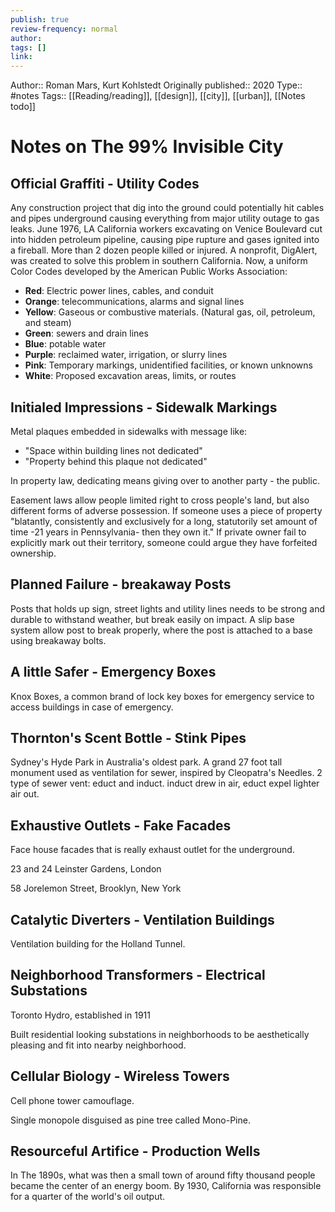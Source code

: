 ```yaml
---
publish: true
review-frequency: normal
author: 
tags: []
link:
---
```


Author:: Roman Mars, Kurt Kohlstedt
Originally published:: 2020
Type:: #notes
Tags:: [[Reading/reading]], [[design]], [[city]], [[urban]], [[Notes todo]]

# Notes on The 99% Invisible City

## Official Graffiti - Utility Codes

Any construction project that dig into the ground could potentially hit cables and pipes underground causing everything from major utility outage to gas leaks.
June 1976, LA California workers excavating on Venice Boulevard cut into hidden petroleum pipeline, causing pipe rupture and gases ignited into a fireball. More than 2 dozen people killed or injured.
A nonprofit, DigAlert, was created to solve this problem in southern California.
Now, a uniform Color Codes developed by the American Public Works Association:
- **Red**: Electric power lines, cables, and conduit
- **Orange**: telecommunications, alarms and signal lines
- **Yellow**: Gaseous or combustive materials. (Natural gas, oil, petroleum, and steam)
- **Green**: sewers and drain lines
- **Blue**: potable water
- **Purple**: reclaimed water, irrigation, or slurry lines
- **Pink**: Temporary markings, unidentified facilities, or known unknowns
- **White**: Proposed excavation areas, limits, or routes

## Initialed Impressions - Sidewalk Markings
Metal plaques embedded in sidewalks with message like:
- "Space within building lines not dedicated"
- "Property behind this plaque not dedicated"

In property law, dedicating means giving over to another party - the public. 

Easement laws allow people limited right to cross people's land, but also different forms of adverse possession. If someone uses a piece of property "blatantly, consistently and exclusively for a long, statutorily set amount of time -21 years in Pennsylvania- then they own it." If private owner fail to explicitly mark out their territory, someone could argue they have forfeited ownership.

## Planned Failure - breakaway Posts
Posts that holds up sign, street lights and utility lines needs to be strong and durable to withstand weather, but break easily on impact.
A slip base system allow post to break properly, where the post is attached to a base using breakaway bolts.

## A little Safer - Emergency Boxes
Knox Boxes, a common brand of lock key boxes for emergency service to access buildings in case of emergency.

## Thornton's Scent Bottle - Stink Pipes
Sydney's Hyde Park in Australia's oldest park.
A grand 27 foot tall monument used as ventilation for sewer, inspired by Cleopatra's Needles.
2 type of sewer vent: educt and induct.
induct drew in air, educt expel lighter air out.

## Exhaustive Outlets - Fake Facades
Face house facades that is really exhaust outlet for the underground.

23 and 24 Leinster Gardens, London

58 Jorelemon Street, Brooklyn, New York

## Catalytic Diverters - Ventilation Buildings
Ventilation building for the Holland Tunnel.

## Neighborhood Transformers - Electrical Substations
Toronto Hydro, established in 1911

Built residential looking substations in neighborhoods to be aesthetically pleasing and fit into nearby neighborhood.

## Cellular Biology - Wireless Towers
Cell phone tower camouflage.

Single monopole disguised as pine tree called Mono-Pine.

## Resourceful Artifice - Production Wells
In The 1890s, what was then a small town of around fifty thousand people became the center of an energy boom. By 1930, California was responsible for a quarter of the world's oil output.